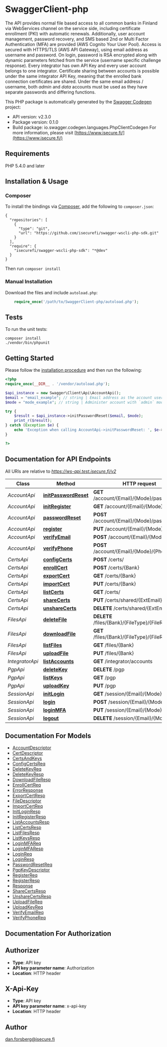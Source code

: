 # SwaggerClient-php
The API provides normal file based access to all common banks in Finland via WebServices channel on the service side, including certificate enrollment (PKI) with automatic renewals. Additionally, user account management, password recovery, and SMS based 2nd or Multi Factor Authentication (MFA) are provided (AWS Cognito Your User Pool). Access is secured with HTTPS/TLS (AWS API Gateway), using email address as username and password. On login, password is RSA encrypted along with dynamic parameters fetched from the service (username specific challenge response). Every integrator has own API Key and every user account belongs to one integrator. Certificate sharing between accounts is possible under the same integrator API Key, meaning that the enrolled bank connection certificates are shared. Under the same email address / username, both *admin* and *data* accounts must be used as they have separate passwords and differing functions.

This PHP package is automatically generated by the [Swagger Codegen](https://github.com/swagger-api/swagger-codegen) project:

- API version: v2.3.0
- Package version: 0.1.0
- Build package: io.swagger.codegen.languages.PhpClientCodegen
For more information, please visit [https://www.isecure.fi/](https://www.isecure.fi/)

## Requirements

PHP 5.4.0 and later

## Installation & Usage
### Composer

To install the bindings via [Composer](http://getcomposer.org/), add the following to `composer.json`:

```
{
  "repositories": [
    {
      "type": "git",
      "url": "https://github.com/isecurefi/swagger-wscli-php-sdk.git"
    }
  ],
  "require": {
    "isecurefi/swagger-wscli-php-sdk": "*@dev"
  }
}
```

Then run `composer install`

### Manual Installation

Download the files and include `autoload.php`:

```php
    require_once('/path/to/SwaggerClient-php/autoload.php');
```

## Tests

To run the unit tests:

```
composer install
./vendor/bin/phpunit
```

## Getting Started

Please follow the [installation procedure](#installation--usage) and then run the following:

```php
<?php
require_once(__DIR__ . '/vendor/autoload.php');

$api_instance = new Swagger\Client\Api\AccountApi();
$email = "email_example"; // string | Email address as the account username, e.g. `dan.forsberg@isecure.fi`
$mode = "mode_example"; // string | Administer account with `admin` mode, exchange files with `data` mode

try {
    $result = $api_instance->initPasswordReset($email, $mode);
    print_r($result);
} catch (Exception $e) {
    echo 'Exception when calling AccountApi->initPasswordReset: ', $e->getMessage(), PHP_EOL;
}

?>
```

## Documentation for API Endpoints

All URIs are relative to *https://ws-api.test.isecure.fi/v2*

Class | Method | HTTP request | Description
------------ | ------------- | ------------- | -------------
*AccountApi* | [**initPasswordReset**](docs/Api/AccountApi.md#initpasswordreset) | **GET** /account/{Email}/{Mode}/password | InitPasswordReset
*AccountApi* | [**initRegister**](docs/Api/AccountApi.md#initregister) | **GET** /account/{Email}/{Mode} | InitRegister
*AccountApi* | [**passwordReset**](docs/Api/AccountApi.md#passwordreset) | **POST** /account/{Email}/{Mode}/password | PasswordReset
*AccountApi* | [**register**](docs/Api/AccountApi.md#register) | **PUT** /account/{Email}/{Mode} | Register
*AccountApi* | [**verifyEmail**](docs/Api/AccountApi.md#verifyemail) | **POST** /account/{Email}/{Mode} | VerifyEmail
*AccountApi* | [**verifyPhone**](docs/Api/AccountApi.md#verifyphone) | **POST** /account/{Email}/{Mode}/{Phone} | VerifyPhone
*CertsApi* | [**configCerts**](docs/Api/CertsApi.md#configcerts) | **POST** /certs/ | ConfigCerts
*CertsApi* | [**enrollCert**](docs/Api/CertsApi.md#enrollcert) | **POST** /certs/{Bank} | EnrollCert
*CertsApi* | [**exportCert**](docs/Api/CertsApi.md#exportcert) | **GET** /certs/{Bank} | ExportCert
*CertsApi* | [**importCert**](docs/Api/CertsApi.md#importcert) | **PUT** /certs/{Bank} | ImportCert
*CertsApi* | [**listCerts**](docs/Api/CertsApi.md#listcerts) | **GET** /certs/ | ListCerts
*CertsApi* | [**shareCerts**](docs/Api/CertsApi.md#sharecerts) | **PUT** /certs/shared/{ExtEmail} | ShareCerts
*CertsApi* | [**unshareCerts**](docs/Api/CertsApi.md#unsharecerts) | **DELETE** /certs/shared/{ExtEmail} | UnshareCerts
*FilesApi* | [**deleteFile**](docs/Api/FilesApi.md#deletefile) | **DELETE** /files/{Bank}/{FileType}/{FileReference} | DeleteFile
*FilesApi* | [**downloadFile**](docs/Api/FilesApi.md#downloadfile) | **GET** /files/{Bank}/{FileType}/{FileReference} | DownloadFile
*FilesApi* | [**listFiles**](docs/Api/FilesApi.md#listfiles) | **GET** /files/{Bank} | ListFiles
*FilesApi* | [**uploadFile**](docs/Api/FilesApi.md#uploadfile) | **PUT** /files/{Bank} | UploadFile
*IntegratorApi* | [**listAccounts**](docs/Api/IntegratorApi.md#listaccounts) | **GET** /integrator/accounts | ListAccounts
*PgpApi* | [**deleteKey**](docs/Api/PgpApi.md#deletekey) | **DELETE** /pgp | DeleteKey
*PgpApi* | [**listKeys**](docs/Api/PgpApi.md#listkeys) | **GET** /pgp | ListKeys
*PgpApi* | [**uploadKey**](docs/Api/PgpApi.md#uploadkey) | **PUT** /pgp | UploadKey
*SessionApi* | [**initLogin**](docs/Api/SessionApi.md#initlogin) | **GET** /session/{Email}/{Mode} | InitLogin
*SessionApi* | [**login**](docs/Api/SessionApi.md#login) | **POST** /session/{Email}/{Mode} | Login
*SessionApi* | [**loginMFA**](docs/Api/SessionApi.md#loginmfa) | **PUT** /session/{Email}/{Mode}/mfacode | LoginMFA
*SessionApi* | [**logout**](docs/Api/SessionApi.md#logout) | **DELETE** /session/{Email}/{Mode} | Logout


## Documentation For Models

 - [AccountDescriptor](docs/Model/AccountDescriptor.md)
 - [CertDescriptor](docs/Model/CertDescriptor.md)
 - [CertsAndKeys](docs/Model/CertsAndKeys.md)
 - [ConfigCertsReq](docs/Model/ConfigCertsReq.md)
 - [DeleteKeyReq](docs/Model/DeleteKeyReq.md)
 - [DeleteKeyResp](docs/Model/DeleteKeyResp.md)
 - [DownloadFileResp](docs/Model/DownloadFileResp.md)
 - [EnrollCertReq](docs/Model/EnrollCertReq.md)
 - [ErrorResponse](docs/Model/ErrorResponse.md)
 - [ExportCertResp](docs/Model/ExportCertResp.md)
 - [FileDescriptor](docs/Model/FileDescriptor.md)
 - [ImportCertReq](docs/Model/ImportCertReq.md)
 - [InitLoginResp](docs/Model/InitLoginResp.md)
 - [InitRegisterResp](docs/Model/InitRegisterResp.md)
 - [ListAccountsResp](docs/Model/ListAccountsResp.md)
 - [ListCertsResp](docs/Model/ListCertsResp.md)
 - [ListFilesResp](docs/Model/ListFilesResp.md)
 - [ListKeysResp](docs/Model/ListKeysResp.md)
 - [LoginMFAReq](docs/Model/LoginMFAReq.md)
 - [LoginMFAResp](docs/Model/LoginMFAResp.md)
 - [LoginReq](docs/Model/LoginReq.md)
 - [LoginResp](docs/Model/LoginResp.md)
 - [PasswordResetReq](docs/Model/PasswordResetReq.md)
 - [PgpKeyDescriptor](docs/Model/PgpKeyDescriptor.md)
 - [RegisterReq](docs/Model/RegisterReq.md)
 - [RegisterResp](docs/Model/RegisterResp.md)
 - [Response](docs/Model/Response.md)
 - [ShareCertsResp](docs/Model/ShareCertsResp.md)
 - [UnshareCertsResp](docs/Model/UnshareCertsResp.md)
 - [UploadFileReq](docs/Model/UploadFileReq.md)
 - [UploadKeyReq](docs/Model/UploadKeyReq.md)
 - [VerifyEmailReq](docs/Model/VerifyEmailReq.md)
 - [VerifyPhoneReq](docs/Model/VerifyPhoneReq.md)


## Documentation For Authorization


## Authorizer

- **Type**: API key
- **API key parameter name**: Authorization
- **Location**: HTTP header

## X-Api-Key

- **Type**: API key
- **API key parameter name**: x-api-key
- **Location**: HTTP header


## Author

dan.forsberg@isecure.fi


